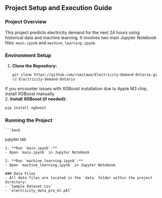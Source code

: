 ## Project Setup and Execution Guide

### Project Overview
This project predicts electricity demand for the next 24 hours using historical data and machine learning. It involves two main Jupyter Notebook files: `main.ipynb` and `machine_learning.ipynb`.

### Environment Setup
1. **Clone the Repository:**
   ```bash
   git clone https://github.com/rsmitawa/Electricity-Demand-Ontario.git
   cd Electricity-Demand-Ontario
   ```
   
If you encounter issues with XGBoost installation due to Apple M3 chip, install XGBoost manually  
2. **Install XGBoost (if needed):**
   ```bash
   pip install xgboost
   ```

### Running the Project
    ```bash
   jupyter lab
   ```
1. **Run `main.ipynb`:**
   - Open `main.ipynb` in Jupyter Notebook
 
2. **Run `machine_learning.ipynb`:**
   - Open `machine_learning.ipynb` in Jupyter Notebook

### Data Files
- All data files are located in the `data` folder within the project directory:
  - `Sample Dataset.csv`
  - `electricity_data_pre_ml.pkl`
